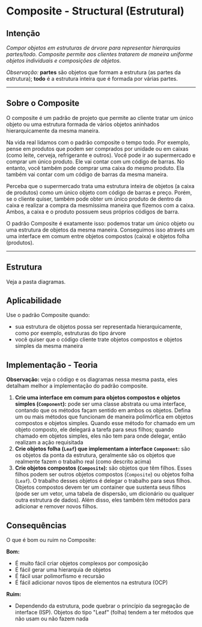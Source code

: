 # Composite - Structural (Estrutural)

## Intenção

*Compor objetos em estruturas de árvore para representar hierarquias partes/todo. Composite permite aos clientes tratarem de maneira uniforme objetos individuais e composições de objetos.*

*Observação:* **partes** são objetos que formam a estrutura (as partes da estrutura); **todo** é a estrutura inteira que é formada por várias partes.

---

## Sobre o Composite

O composite é um padrão de projeto que permite ao cliente tratar um único objeto ou uma estrutura formada de vários objetos aninhados hierarquicamente da mesma maneira.

Na vida real lidamos com o padrão composite o tempo todo. Por exemplo, pense em produtos que podem ser comprados por unidade ou em caixas (como leite, cerveja, refrigerante e outros). Você pode ir ao supermercado e comprar um único produto. Ele vai contar com um código de barras. No entanto, você também pode comprar uma caixa do mesmo produto. Ela também vai contar com um código de barras da mesma maneira.

Perceba que o supermercado trata uma estrutura inteira de objetos (a caixa de produtos) como um único objeto com código de barras e preço. Porém, se o cliente quiser, também pode obter um único produto de dentro da caixa e realizar a compra da mesmíssima maneira que fizemos com a caixa. Ambos, a caixa e o produto possuem seus próprios códigos de barra.

O padrão Composite é exatamente isso: podemos tratar um único objeto ou uma estrutura de objetos da mesma maneira. Conseguimos isso através um uma interface em comum entre objetos compostos (caixa) e objetos folha (produtos).

---

## Estrutura

Veja a pasta diagramas.

## Aplicabilidade

Use o padrão Composite quando:

- sua estrutura de objetos possa ser representada hierarquicamente, como por exemplo, estruturas do tipo árvore
- você quiser que o código cliente trate objetos compostos e objetos simples da mesma maneira

## Implementação - Teoria

**Observação:** veja o código e os diagramas nessa mesma pasta, eles detalham melhor a implementação do padrão composite.

1. **Crie uma interface em comum para objetos compostos e objetos simples (`Component`):** pode ser uma classe abstrata ou uma interface, contando que os métodos façam sentido em ambos os objetos. Defina um ou mais métodos que funcionam de maneira polimórfica em objetos compostos e objetos simples. Quando esse método for chamado em um objeto composto, ele delegará a tarefa para seus filhos; quando chamado em objetos simples, eles não tem para onde delegar, então realizam a ação requisitada
2. **Crie objetos folha (`Leaf`) que implementam a interface `Component`:** são os objetos da ponta da estrutura, geralmente são os objetos que realmente fazem o trabalho real (como descrito acima)
3. **Crie objetos compostos (`Composite`):** são objetos que têm filhos. Esses filhos podem ser outros objetos compostos (`Composite`) ou objetos folha (`Leaf`). O trabalho desses objetos é delegar o trabalho para seus filhos. Objetos compostos devem ter um container que sustenta seus filhos (pode ser um vetor, uma tabela de dispersão, um dicionário ou qualquer outra estrutura de dados). Além disso, eles também têm métodos para adicionar e remover novos filhos.

## Consequências

O que é bom ou ruim no Composite:

**Bom:**
- É muito fácil criar objetos complexos por composição
- É fácil gerar uma hierarquia de objetos
- É fácil usar polimorfismo e recursão
- É fácil adicionar novos tipos de elementos na estrutura (OCP)

**Ruim:**
- Dependendo da estrutura, pode quebrar o princípio da segregação de interface (ISP). Objetos do tipo "Leaf" (folha) tendem a ter métodos que não usam ou não fazem nada
